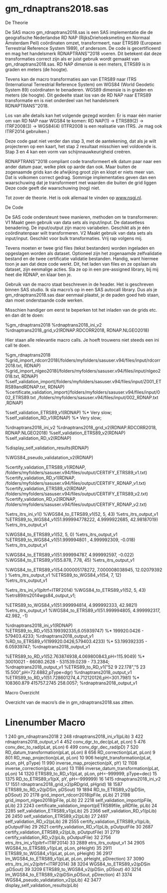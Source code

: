 # gm_rdnaptrans2018.sas

De Theorie

De SAS macro gm_rdnaptrans2018.sas is een SAS implementatie die de geografische Nederlandse RD NAP (RijksDriehoeksmeting en Normaal Amsterdam Peil) coördinaten omzet, transformeert, naar ETRS89 (European Terrestrial Reference System 1989), of andersom. De code is gecertificeerd en mag het handelsmerk RDNAPTRANS™2018 voeren. Dit betekent dat deze transformaties correct zijn als er juist gebruik wordt gemaakt van gm_rdnaptrans2018.sas.
RD NAP dimensie is een meters, ETRS89 is in graden en meters (de hoogte).

Tevens kan de macro transformaties aan van ETRS89 naar ITRS (International Terrestrial Reference System) om WGS84 (World Geodetic System 89) coördinaten te benaderen. WGS89 dimensie is in graden en meters (de hoogte). Dit gedeelte staat los van de RD NAP naar ETRS89 transformatie en is niet onderdeel van het handelsmerk RDNAPTRANS™2018.

Los van alle details kan het volgende gezegd worden:
Er is maar één manier om van RD NAP naar WGS84 te komen: 
RD NAP(1) -> ETRS89(2) -> ITRF2008(3) -> WGS84(4)
(ITFR2008 is een realisatie van ITRS. Je mag ook ITRF2014 gebruiken.)

Deze code gaat niet verder dan stap 3, met de aantekening, dat als je wilt projecteren op een kaart, het stap 2 resultaat misschien wel voldoende is. Stap 3 en 4 kan een vorm van schijnnauwkeurigheid creëren.

RDNAPTRANS™2018 compliant code transformeert elk datum paar naar een ander datum paar, welke plek op aarde dan ook. Maar buiten de zogenaamde grids kan de afwijking groot zijn en klopt er niets meer van. Dat is volkomen correct gedrag. Sommige implementaties geven dan een waarschuwing dat je transformeert met waarden die buiten de grid liggen Deze code geeft die waarschuwing (nog) niet.

Tot zover de theorie. Het is ook allemaal te vinden op www.nsgi.nl.

De Code

De SAS code ondersteunt twee manieren, methoden om te transformeren:
V1	Maakt geen gebruik van data sets als input/input. De datasetless benadering. De input/output zijn macro variabelen. Geschikt als je één coördinatenpaar wilt transformeren.
V2	Maakt gebruik van data sets als input/input. Geschikt voor bulk transformaties. Vrij rap volgens mij.

Tevens moeten er twee grid files (tekst bestanden) worden ingeladen en opgeslagen worden als dataset. Optioneel zijn het zogenaamde zelfvalidatie bestand en de twee certificatie validatie bestanden. Handig, want hiermee toon je aan dat deze code werkt.
Dit, het laden van files en ze opslaan als dataset, zijn eenmalige acties. Sla ze op in een pre-assigned library, bij mij heet die RDNAP, en klaar ben je. 

Gebruik van de macro staat beschreven in de header. Het is geschreven binnen SAS studio. Ik sla macro’s op in een SAS autocall library. Dus als je gm_rdnaptrans2018.sas daar eenmaal plaatst, je de paden goed heb staan, dan moet onderstaande code werken.

Misschien handiger om eerst te beperken tot het inladen van de grids etc. en dan dit te doen:

%gm_rdnaptrans2018
%rdnaptrans2018_ini_v2
%rdnaptrans2018_grid_v2(RDNAP.RDCORR2018, RDNAP.NLGEO2018)

Hier staan alle relevantie macro calls. Je hoeft trouwens niet steeds een ini call te doen.

%gm_rdnaptrans2018
%grid_import_rdcorr2018(/folders/myfolders/sasuser.v94/files/input/rdcorr2018.txt, RDNAP)
%grid_import_nlgeo2018(/folders/myfolders/sasuser.v94/files/input/nlgeo2018.txt, RDNAP)
%self_validation_import(/folders/myfolders/sasuser.v94/files/input/Z001_ETRS89andRDNAP.txt, RDNAP)
%certificate_validation_import(/folders/myfolders/sasuser.v94/files/input/002_ETRS89.txt                    ,/folders/myfolders/sasuser.v94/files/input/002_RDNAP.txt
                              ,RDNAP)
                              
%self_validation_ETRS89_v1(RDNAP) %* Very slow;
%self_validation_RD_v1(RDNAP)     %* Very slow;

%rdnaptrans2018_ini_v2
%rdnaptrans2018_grid_v2(RDNAP.RDCORR2018, RDNAP.NLGEO2018)
%self_validation_ETRS89_v2(RDNAP)
%self_validation_RD_v2(RDNAP)

%display_self_validation_results(RDNAP)

%WGS84_pseudo_validatation_v2(RDNAP)

%certify_validation_ETRS89_v1(RDNAP, /folders/myfolders/sasuser.v94/files/output/CERTIFY_ETRS89_v1.txt)
%certify_validation_RD_v1(RDNAP, /folders/myfolders/sasuser.v94/files/output/CERTIFY_RDNAP_v1.txt)
%certify_validation_ETRS89_v2(RDNAP, /folders/myfolders/sasuser.v94/files/output/CERTIFY_ETRS89_v2.txt)
%certify_validation_RD_v2(RDNAP, /folders/myfolders/sasuser.v94/files/output/CERTIFY_RDNAP_v2.txt)

%etrs_itrs_ini_v1()
%WGS84_to_ETRS89_v1(52, 5, 43)
%etrs_itrs_output_v1
%ETRS89_to_WGS84_v1(51.999994778222, 4.9999922685, 42.98187019)
%etrs_itrs_output_v1

%WGS84_to_ETRS89_v1(52, 5, 0)
%etrs_itrs_output_v1
%ETRS89_to_WGS84_v1(51.999994801 , 4.999992309, -0.018)
%etrs_itrs_output_v1

%WGS84_to_ETRS89_v1(51.999994787, 4.999992597, -0.022)
%WGS84_to_ETRS89_v1(55.878, 7.78, 45)
%etrs_itrs_output_v1


%WGS84_to_ETRS89_v1(54.000005178272, 7.000008038945, 12.02079392 )
%etrs_itrs_output_v1
%ETRS89_to_WGS84_v1(54, 7, 12)
%etrs_itrs_output_v1

%etrs_itrs_ini_v1(pItrf=ITRF2014)
%WGS84_to_ETRS89_v1(52, 5, 43)
%etrs89itrs2014wgs84_output_v1;

%ETRS89_to_WGS84_v1(51.999994814, 4.999992333, 42.9821)
%etrs_itrs_output_v1
%WGS84_to_ETRS89_v1(51.999994805, 4.999992317, 42.982, -1)

%rdnaptrans2018_ini_v1(RDNAP)
%ETRS89_to_RD_v1(53.199392335,6.05939747) %* 199920.0426 - 579403.4233;
%rdnaptrans2018_output_v1
%RD_to_ETRS89_v1(199920.0426,579403.4233) %* 53.199392335 - 6.05939747;
%rdnaptrans2018_output_v1

%ETRS89_to_RD_v1(52.763874938,4.069800843,pH=115.9049)    %* 30010021 - 66080.2628 - 531539.0239 - 73.2384;
%rdnaptrans2018_output_v1
%ETRS89_to_RD_v1("52 9 22.178","5 23 15.500",pH=72.6882,pType=dgr)
%rdnaptrans2018_output_v1
%ETRS89_to_RD_v1(51.728601274,4.712120126,pH=301.7981)    %* 108360.879   415757.2745  258.0057;
%rdnaptrans2018_output_v1


Macro Overzicht
 
Overzicht van de macro’s die in gm_rdnaptrans2018.sas zitten. 

#	Linenumber	Macro
1	240	gm_rdnaptrans2018
2	248	rdnaptrans2018_ini_v1(pLib)
3	422	rdnaptrans2018_output_v1
4	452	conv_dgr_to_dec(pLat, pLon)
5	476	conv_dec_to_rad(pLat, pLon)
6	499	conv_dgr_dec_rad(pD)
7	520	RD_datum_transformation(pLat, pLon)
8	656	RD_correction(pLat, pLon)
9	801	RD_map_projection(pLat, pLon)
10	906	height_transformation(pLat, pLon, pH, pType)
11	990	inverse_map_projection(pX, pY)
12	1108	inverse_correction(pLat, pLon)
13	1186	inverse_datum_transformation(pLat, pLon)
14	1320	ETRS89_to_RD_v1(pLat, pLon, pH=-999999, pType=dec)
15	1375	RD_to_ETRS89_v1(pX, pY, pH=-999999)
16	1415	rdnaptrans2018_ini_v2
17	1551	rdnaptrans2018_grid_v2(pRDgrid, pHgrid)
18	1587	ETRS89_to_RD_v2(pDSin, pDSout)
19	1894	RD_to_ETRS89_v2(pDSin, pDSout)
20	2178	grid_import_rdcorr2018(pFile, pLib)
21	2198	grid_import_nlgeo2018(pFile, pLib)
22	2218	self_validation_import(pFile, pLib)
23	2243	certificate_validation_import(pETRS89file, pRDfile, pLib)
24	2285	self_validation_ETRS89_v1(pLib)
25	2366	self_validation_RD_v1(pLib)
26	2450	self_validation_ETRS89_v2(pLib)
27	2497	self_validation_RD_v2(pLib)
28	2555	certify_validation_ETRS89_v1(pLib, pOutputFile)
29	2621	certify_validation_RD_v1(pLib, pOutputFile
30	2687	certify_validation_ETRS89_v2(pLib, pOutputFile)
31	2719	certify_validation_RD_v2(pLib, pOutputFile)
32	2756	etrs_itrs_ini_v1(pItrf=ITRF2014)
33	2889	etrs_itrs_output_v1
34	2905	WGS84_to_ETRS89_v1(pLat, pLon, pHeight)
35	2911	ETRS89_to_WGS84_v1(pLat, pLon, pHeight)
36	2917	lm_WGS84_to_ETRS89_v1(pLat, pLon, pHeight, pDirection)
37	3090	etrs_itrs_ini_v2(pItrf=ITRF2014)
38	3204	WGS84_to_ETRS89_v2(pDSin ,pDSout)
39	3209	ETRS89_to_WGS84_v2(pDSin, pDSout)
40	3214	lm_WGS84_to_ETRS89_v2(pDSin,pDSout, pDirection)
41	3374	WGS84_pseudo_validatation_v2(pLib)
42	3477	display_self_validation_results(pLib)

